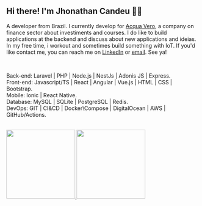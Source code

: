 ## Hi there! I'm Jhonathan Candeu 🖖🏾

A developer from Brazil. I currently develop for [Acqua Vero][acqua-github], a company on finance sector about investiments and courses. I do like to build applications at the backend and discuss about new applications and ideias. In my free time, i workout and sometimes build something with IoT. If you'd like contact me, you can reach me on [LinkedIn][linkedin] or [email][mail]. See ya!

<br />

Back-end: Laravel | PHP | Node.js | NestJs | Adonis JS | Express.<br />
Front-end: Javascript/TS | React | Angular | Vue.js | HTML | CSS | Bootstrap.<br />
Mobile: Ionic | React Native.<br />
Database: MySQL | SQLite | PostgreSQL | Redis.<br />
DevOps: GIT | CI&CD | Docker\Compose | DigitalOcean | AWS | GitHub/Actions.<br />

<br />

<div>
  <a href="https://github.com/jhonathannc">
    <img height="180em" src="https://readme-stats.clckblog.space/api?username=jhonathannc&show_icons=true&theme=dracula&include_all_commits=true&count_private=true"/>
    <img height="180em" src="https://readme-stats.clckblog.space/api/top-langs/?username=jhonathannc&layout=compact&langs_count=16&theme=dracula"/>
  </a>
<div>

[acqua-github]: https://github.com/acqua-vero
[linkedin]: https://www.linkedin.com/in/jhonathannc
[mail]: mailto:jhonathannc@live.com
